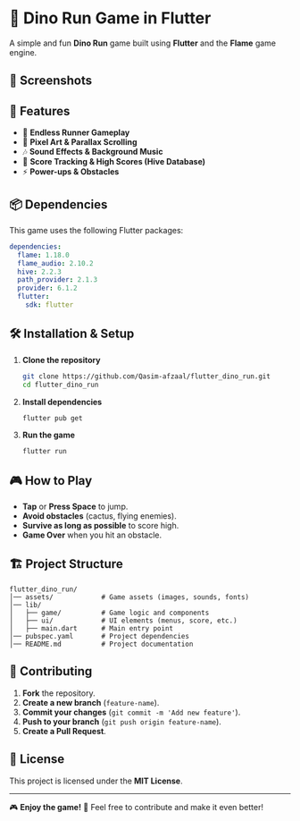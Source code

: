 # 🦖 Dino Run Game in Flutter

A simple and fun **Dino Run** game built using **Flutter** and the **Flame** game engine.

## 📸 Screenshots

## 🚀 Features
- 🏃 **Endless Runner Gameplay**
- 🎨 **Pixel Art & Parallax Scrolling**
- 🎶 **Sound Effects & Background Music**
- 🎯 **Score Tracking & High Scores (Hive Database)**
- ⚡ **Power-ups & Obstacles**

## 📦 Dependencies
This game uses the following Flutter packages:

```yaml
dependencies:
  flame: 1.18.0
  flame_audio: 2.10.2
  hive: 2.2.3
  path_provider: 2.1.3
  provider: 6.1.2
  flutter:
    sdk: flutter
```

## 🛠 Installation & Setup

1. **Clone the repository**
   ```sh
   git clone https://github.com/Qasim-afzaal/flutter_dino_run.git
   cd flutter_dino_run
   ```

2. **Install dependencies**
   ```sh
   flutter pub get
   ```

3. **Run the game**
   ```sh
   flutter run
   ```

## 🎮 How to Play
- **Tap** or **Press Space** to jump.
- **Avoid obstacles** (cactus, flying enemies).
- **Survive as long as possible** to score high.
- **Game Over** when you hit an obstacle.

## 🏗️ Project Structure
```
flutter_dino_run/
│── assets/            # Game assets (images, sounds, fonts)
│── lib/
│   ├── game/          # Game logic and components
│   ├── ui/            # UI elements (menus, score, etc.)
│   ├── main.dart      # Main entry point
│── pubspec.yaml       # Project dependencies
│── README.md          # Project documentation
```

## 🤝 Contributing
1. **Fork** the repository.
2. **Create a new branch** (`feature-name`).
3. **Commit your changes** (`git commit -m 'Add new feature'`).
4. **Push to your branch** (`git push origin feature-name`).
5. **Create a Pull Request**.

## 📜 License
This project is licensed under the **MIT License**.

---

🎮 **Enjoy the game!** 🚀 Feel free to contribute and make it even better!
